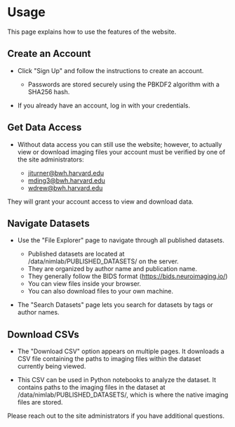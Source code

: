 # Usage

This page explains how to use the features of the website.

## Create an Account

* Click "Sign Up" and follow the instructions to create an account.

    - Passwords are stored securely using the PBKDF2 algorithm with a SHA256 hash.

* If you already have an account, log in with your credentials.  

## Get Data Access

* Without data access you can still use the website; however, to actually view or download imaging files your account must be verified by one of the site administrators:

    - jiturner@bwh.harvard.edu
    - mding3@bwh.harvard.edu
    - wdrew@bwh.harvard.edu

They will grant your account access to view and download data.  

## Navigate Datasets

* Use the "File Explorer" page to navigate through all published datasets.

    - Published datasets are located at /data/nimlab/PUBLISHED_DATASETS/ on the server.
    - They are organized by author name and publication name. 
    - They generally follow the BIDS format (https://bids.neuroimaging.io/)
    - You can view files inside your browser.
    - You can also download files to your own machine.

* The "Search Datasets" page lets you search for datasets by tags or author names.

## Download CSVs  

* The "Download CSV" option appears on multiple pages. It downloads a CSV file containing the paths to imaging files within the dataset currently being viewed.

* This CSV can be used in Python notebooks to analyze the dataset. It contains paths to the imaging files in the dataset at /data/nimlab/PUBLISHED_DATASETS/, which is where the native imaging files are stored.

Please reach out to the site administrators if you have additional questions.